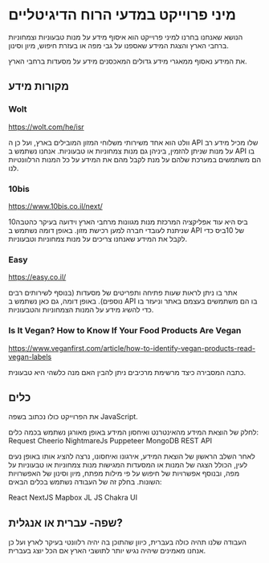 # מיני פרוייקט במדעי הרוח הדיגיטליים

הנושא שאנחנו בחרנו למיני פרוייקט הוא איסוף מידע על מנות טבעוניות וצמחוניות ברחבי הארץ והצגת המידע שאספנו על גבי מפה או בעזרת חיפוש, מיון וסינון.

את המידע נאסוף ממאגרי מידע גדולים המאכסנים מידע על מסעדות ברחבי הארץ. 

## מקורות מידע

### Wolt

https://wolt.com/he/isr

וולט הוא אחד משירותי משלוחי המזון המובילים בארץ, ועל כן ה API שלו מכיל מידע רב על מנות שניתן להזמין, ביניהן גם מנות צמחוניות או טבעוניות.
אנחנו נשתמש ב API בו הם משתמשים במערכת שלהם על מנת לקבל מהם את המידע על כל המנות הרלוונטיות לנו.

### 10bis

https://www.10bis.co.il/next/

10ביס היא עוד אפליקציה המרכזת מנות מגוונות מרחבי הארץ וידועה בעיקר כהטבה שניתנת לעובדי חברה למען רכישת מזון. באופן דומה נשתמש ב API של 10ביס כדי לקבל את המידע שאנחנו צריכים על מנות צמחוניות וטבעוניות.

### Easy

https://easy.co.il/

אתר בו ניתן לראות שעות פתיחה ותפריטים של מסעדות (בנוסף לשירותים רבים נוספים). באופן דומה, גם כאן נשתמש ב API בו הם משתמשים בעצמם באתר וניעזר בו כדי להשיג מידע על המנות הצמחוניות והטבעוניות.

### Is It Vegan? How to Know If Your Food Products Are Vegan

https://www.veganfirst.com/article/how-to-identify-vegan-products-read-vegan-labels

כתבה המסבירה כיצד מרשימת מרכיבים ניתן להבין האם מנה כלשהי היא טבעונית. 


## כלים

את הפרוייקט כולו נכתוב בשפה JavaScript.

לחלק של הוצאת המידע מהאינטרנט ואיחסון המידע באופן מאורגן נשתמש בכמה כלים:
Request
Cheerio
NightmareJs
Puppeteer
MongoDB
REST API

לאחר השלב הראשון של הוצאת המידע, אירגונו ואיחסונו, נרצה להציג אותו באופן נעים לעין, הכולל הצגה של המנות או המסעדות המגישות מנות צמחוניות או טבעוניות על מפה, ובנוסף אפשרויות של חיפוש על פי מילות מפתח, מיון וסינון של האפשרויות השונות.
בחלק זה של העבודה נשתמש בכלים הבאים:

React
NextJS
Mapbox JL JS
Chakra UI

## שפה- עברית או אנגלית?

העבודה שלנו תהיה כולה בעברית, כיוון שהתוכן בה יהיה רלוונטי בעיקר לארץ ועל כן אנחנו מאמינים שיהיה נגיש יותר לתושבי הארץ אם הכל יוצג בעברית.

